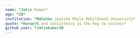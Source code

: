 ```yaml
---
name: *Jatin Kumar*
age: *20*
institution: *Mahatma Jyotiba Phule Rohilkhand University*
quote: *Harwork and consistency is the key to success*
github_user: *Jatinkumar30
---
```

